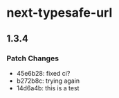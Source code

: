 # next-typesafe-url

## 1.3.4

### Patch Changes

- 45e6b28: fixed ci?
- b272b8c: trying again
- 14d6a4b: this is a test
